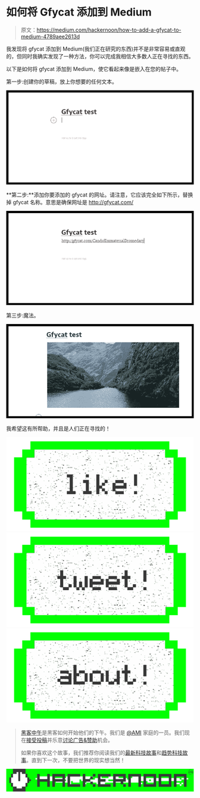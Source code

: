 # 如何将 Gfycat 添加到 Medium

> 原文：<https://medium.com/hackernoon/how-to-add-a-gfycat-to-medium-4789aee2613d>

我发现将 gfycat 添加到 Medium(我们正在研究的东西)并不是非常容易或直观的，但同时我确实发现了一种方法，你可以完成我相信大多数人正在寻找的东西。

以下是如何将 gfycat 添加到 Medium，使它看起来像是嵌入在您的帖子中。

第一步:创建你的草稿，放上你想要的任何文本。

![](img/29ea2c4064ee8104e09a74e90e32adec.png)

**第二步:**添加你要添加的 gfycat 的网址。请注意，它应该完全如下所示，替换掉 gfycat 名称。意思是确保网址是 http://gfycat.com/<ThisIsYourGfycatName>

![](img/e648e6853b373bb4199255662a3c8cbe.png)

第三步:魔法。

![](img/e7ce94635062e39381799a12f8c2fb02.png)

我希望这有所帮助，并且是人们正在寻找的！

[![](img/50ef4044ecd4e250b5d50f368b775d38.png)](http://bit.ly/HackernoonFB)[![](img/979d9a46439d5aebbdcdca574e21dc81.png)](https://goo.gl/k7XYbx)[![](img/2930ba6bd2c12218fdbbf7e02c8746ff.png)](https://goo.gl/4ofytp)

> [黑客中午](http://bit.ly/Hackernoon)是黑客如何开始他们的下午。我们是 [@AMI](http://bit.ly/atAMIatAMI) 家庭的一员。我们现在[接受投稿](http://bit.ly/hackernoonsubmission)并乐意[讨论广告&赞助](mailto:partners@amipublications.com)机会。
> 
> 如果你喜欢这个故事，我们推荐你阅读我们的[最新科技故事](http://bit.ly/hackernoonlatestt)和[趋势科技故事](https://hackernoon.com/trending)。直到下一次，不要把世界的现实想当然！

[![](img/be0ca55ba73a573dce11effb2ee80d56.png)](https://goo.gl/Ahtev1)